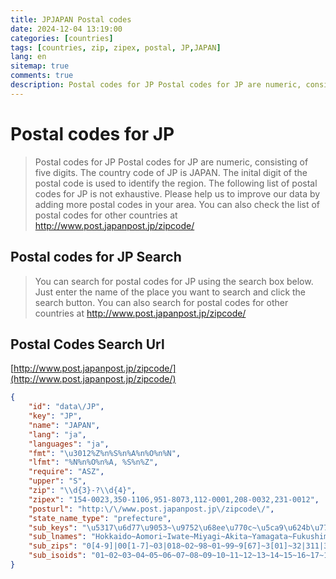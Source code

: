 ```yaml
---
title: JPJAPAN Postal codes 
date: 2024-12-04 13:19:00
categories: [countries]
tags: [countries, zip, zipex, postal, JP,JAPAN]
lang: en
sitemap: true
comments: true
description: Postal codes for JP Postal codes for JP are numeric, consisting of five digits. The country code of JP is JAPAN. The inital digit of the postal code is used to identify the region. The following list of postal codes for JP is not exhaustive. Please help us to improve our data by adding more postal codes in your area. You can also check the list of postal codes for other countries at http://www.post.japanpost.jp/zipcode/
---
```


# Postal codes for JP
> Postal codes for JP Postal codes for JP are numeric, consisting of five digits. The country code of JP is JAPAN. The inital digit of the postal code is used to identify the region. The following list of postal codes for JP is not exhaustive. Please help us to improve our data by adding more postal codes in your area. You can also check the list of postal codes for other countries at http://www.post.japanpost.jp/zipcode/

## Postal codes for JP Search 
> You can search for postal codes for JP using the search box below. Just enter the name of the place you want to search and click the search button. You can also search for postal codes for other countries at http://www.post.japanpost.jp/zipcode/

## Postal Codes Search Url

[http://www.post.japanpost.jp/zipcode/](http://www.post.japanpost.jp/zipcode/)
```json
{
    "id": "data\/JP",
    "key": "JP",
    "name": "JAPAN",
    "lang": "ja",
    "languages": "ja",
    "fmt": "\u3012%Z%n%S%n%A%n%O%n%N",
    "lfmt": "%N%n%O%n%A, %S%n%Z",
    "require": "ASZ",
    "upper": "S",
    "zip": "\\d{3}-?\\d{4}",
    "zipex": "154-0023,350-1106,951-8073,112-0001,208-0032,231-0012",
    "posturl": "http:\/\/www.post.japanpost.jp\/zipcode\/",
    "state_name_type": "prefecture",
    "sub_keys": "\u5317\u6d77\u9053~\u9752\u68ee\u770c~\u5ca9\u624b\u770c~\u5bae\u57ce\u770c~\u79cb\u7530\u770c~\u5c71\u5f62\u770c~\u798f\u5cf6\u770c~\u8328\u57ce\u770c~\u6803\u6728\u770c~\u7fa4\u99ac\u770c~\u57fc\u7389\u770c~\u5343\u8449\u770c~\u6771\u4eac\u90fd~\u795e\u5948\u5ddd\u770c~\u65b0\u6f5f\u770c~\u5bcc\u5c71\u770c~\u77f3\u5ddd\u770c~\u798f\u4e95\u770c~\u5c71\u68a8\u770c~\u9577\u91ce\u770c~\u5c90\u961c\u770c~\u9759\u5ca1\u770c~\u611b\u77e5\u770c~\u4e09\u91cd\u770c~\u6ecb\u8cc0\u770c~\u4eac\u90fd\u5e9c~\u5927\u962a\u5e9c~\u5175\u5eab\u770c~\u5948\u826f\u770c~\u548c\u6b4c\u5c71\u770c~\u9ce5\u53d6\u770c~\u5cf6\u6839\u770c~\u5ca1\u5c71\u770c~\u5e83\u5cf6\u770c~\u5c71\u53e3\u770c~\u5fb3\u5cf6\u770c~\u9999\u5ddd\u770c~\u611b\u5a9b\u770c~\u9ad8\u77e5\u770c~\u798f\u5ca1\u770c~\u4f50\u8cc0\u770c~\u9577\u5d0e\u770c~\u718a\u672c\u770c~\u5927\u5206\u770c~\u5bae\u5d0e\u770c~\u9e7f\u5150\u5cf6\u770c~\u6c96\u7e04\u770c",
    "sub_lnames": "Hokkaido~Aomori~Iwate~Miyagi~Akita~Yamagata~Fukushima~Ibaraki~Tochigi~Gunma~Saitama~Chiba~Tokyo~Kanagawa~Niigata~Toyama~Ishikawa~Fukui~Yamanashi~Nagano~Gifu~Shizuoka~Aichi~Mie~Shiga~Kyoto~Osaka~Hyogo~Nara~Wakayama~Tottori~Shimane~Okayama~Hiroshima~Yamaguchi~Tokushima~Kagawa~Ehime~Kochi~Fukuoka~Saga~Nagasaki~Kumamoto~Oita~Miyazaki~Kagoshima~Okinawa",
    "sub_zips": "0[4-9]|00[1-7]~03|018~02~98~01~99~9[67]~3[01]~32|311|349~37|38[49]~3[3-6]~2[6-9]~1[0-8]|19[0-8]|20~2[1-5]|199~9[45]|389~93~92|939~91|922~40~3[89]|949~50~4[1-9]~4[4-9]|431~51|498|647~52~6[0-2]|520~5[3-9]|618|630~6[5-7]|563~63|64[78]~64|519~68~69|68[45]~7[01]~7[23]~7[45]~77~76~79~78~8[0-3]|871~84~85|81[17]|848~86~87|839~88~89~90",
    "sub_isoids": "01~02~03~04~05~06~07~08~09~10~11~12~13~14~15~16~17~18~19~20~21~22~23~24~25~26~27~28~29~30~31~32~33~34~35~36~37~38~39~40~41~42~43~44~45~46~47"
}
```
